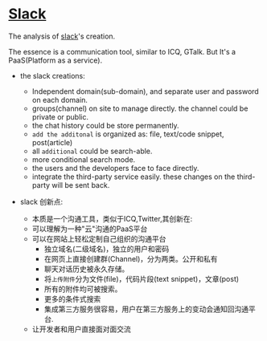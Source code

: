 # [Slack][slack]

The analysis of [slack][slack]'s creation.

The essence is a communication tool, similar to ICQ, GTalk.
But It's a PaaS(Platform as a service).

* the slack creations:
  * Independent domain(sub-domain), and separate user and password on each domain.
  * groups(channel) on site to manage directly. the channel could be private or public.
  * the chat history could be store permanently.
  * `add the additonal` is organized as: file, text/code snippet, post(article)
  * all `additional` could be search-able.
  * more conditional search mode.
  * the users and the developers face to face directly.
  * integrate the third-party service easily. these changes on the third-party will be sent back.
  

* slack 创新点:
  * 本质是一个沟通工具，类似于ICQ,Twitter,其创新在:
  * 可以理解为一种"云"沟通的PaaS平台
  * 可以在网站上轻松定制自己组织的沟通平台
    * 独立域名(二级域名)，独立的用户和密码
    * 在网页上直接创建群(Channel)，分为两类。公开和私有
    * 聊天对话历史被永久存储。
    * 将`上传附件`分为文件(file)，代码片段(text snippet)，文章(post)
    * 所有的附件均可被搜索。
    * 更多的条件式搜索
    * 集成第三方服务很容易，用户在第三方服务上的变动会通知回沟通平台.
  * 让开发者和用户直接面对面交流

[slack]: https://slack.com/

